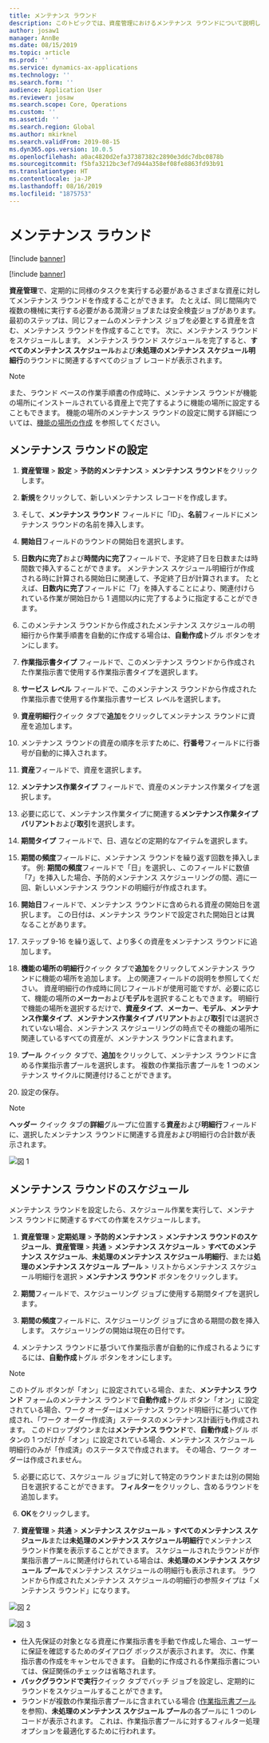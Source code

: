 ```yaml
---
title: メンテナンス ラウンド
description: このトピックでは、資産管理におけるメンテナンス ラウンドについて説明します。
author: josaw1
manager: AnnBe
ms.date: 08/15/2019
ms.topic: article
ms.prod: ''
ms.service: dynamics-ax-applications
ms.technology: ''
ms.search.form: ''
audience: Application User
ms.reviewer: josaw
ms.search.scope: Core, Operations
ms.custom: ''
ms.assetid: ''
ms.search.region: Global
ms.author: mkirknel
ms.search.validFrom: 2019-08-15
ms.dyn365.ops.version: 10.0.5
ms.openlocfilehash: a0ac4820d2efa37387382c2890e3ddc7dbc0878b
ms.sourcegitcommit: f5bfa3212bc3ef7d944a358ef08fe8863fd93b91
ms.translationtype: HT
ms.contentlocale: ja-JP
ms.lasthandoff: 08/16/2019
ms.locfileid: "1875753"
---
```

# <a name="maintenance-rounds"></a>メンテナンス ラウンド


[!include [banner](../../includes/banner.md)]

[!include [banner](../../includes/preview-banner.md)]


**資産管理**で、定期的に同様のタスクを実行する必要があるさまざまな資産に対してメンテナンス ラウンドを作成することができます。 たとえば、同じ間隔内で複数の機械に実行する必要がある潤滑ジョブまたは安全検査ジョブがあります。 最初のステップは、同じフォームのメンテナンス ジョブを必要とする資産を含む、メンテナンス ラウンドを作成することです。 次に、メンテナンス ラウンドをスケジュールします。 メンテナンス ラウンド スケジュールを完了すると、**すべてのメンテナンス スケジュール**および**未処理のメンテナンス スケジュール明細行**のラウンドに関連するすべてのジョブ レコードが表示されます。

>[!NOTE]
>また、ラウンド ベースの作業手順書の作成時に、メンテナンス ラウンドが機能の場所にインストールされている資産上で完了するように機能の場所に設定することもできます。 機能の場所のメンテナンス ラウンドの設定に関する詳細については、[機能の場所の作成](../functional-locations/create-functional-locations.md) を参照してください。

## <a name="set-up-a-maintenance-round"></a>メンテナンス ラウンドの設定

1. **資産管理** > **設定** > **予防的メンテナンス** > **メンテナンス ラウンド**をクリックします。

2. **新規**をクリックして、新しいメンテナンス レコードを作成します。

3. そして、**メンテナンス ラウンド** フィールドに「ID」、**名前**フィールドにメンテナンス ラウンドの名前を挿入します。

4. **開始日**フィールドのラウンドの開始日を選択します。

5. **日数内に完了**および**時間内に完了**フィールドで、予定終了日を日数または時間数で挿入することができます。 メンテナンス スケジュール明細行が作成される時に計算される開始日に関連して、予定終了日が計算されます。 たとえば、**日数内に完了**フィールドに「7」を挿入することにより、関連付けられている作業が開始日から 1 週間以内に完了するように指定することができます。

6. このメンテナンス ラウンドから作成されたメンテナンス スケジュールの明細行から作業手順書を自動的に作成する場合は、**自動作成**トグル ボタンをオンにします。

7. **作業指示書タイプ** フィールドで、このメンテナンス ラウンドから作成された作業指示書で使用する作業指示書タイプを選択します。

8. **サービス レベル** フィールドで、このメンテナンス ラウンドから作成された作業指示書で使用する作業指示書サービス レベルを選択します。

9. **資産明細行**クイック タブで**追加**をクリックしてメンテナンス ラウンドに資産を追加します。

10. メンテナンス ラウンドの資産の順序を示すために、**行番号**フィールドに行番号が自動的に挿入されます。

11. **資産**フィールドで、資産を選択します。

12. **メンテナンス作業タイプ** フィールドで、資産のメンテナンス作業タイプを選択します。

13. 必要に応じて、メンテナンス作業タイプに関連する**メンテナンス作業タイプ バリアント**および**取引**を選択します。

14. **期間タイプ** フィールドで、日、週などの定期的なアイテムを選択します。

15. **期間の頻度**フィールドに、メンテナンス ラウンドを繰り返す回数を挿入します。 例: **期間の頻度**フィールドで「日」を選択し、このフィールドに数値「7」を挿入した場合、予防的メンテナンス スケジューリングの間、週に一回、新しいメンテナンス ラウンドの明細行が作成されます。

16. **開始日**フィールドで、メンテナンス ラウンドに含められる資産の開始日を選択します。 この日付は、メンテナンス ラウンドで設定された開始日とは異なることがあります。

17. ステップ 9-16 を繰り返して、より多くの資産をメンテナンス ラウンドに追加します。

18. **機能の場所の明細行**クイック タブで**追加**をクリックしてメンテナンス ラウンドに機能の場所を追加します。 上の関連フィールドの説明を参照してください。 資産明細行の作成時に同じフィールドが使用可能ですが、必要に応じて、機能の場所の**メーカー**および**モデル**を選択することもできます。 明細行で機能の場所を選択するだけで、**資産タイプ**、**メーカー**、**モデル**、**メンテナンス作業タイプ**、**メンテナンス作業タイプ バリアント**および**取引**では選択されていない場合、メンテナンス スケジューリングの時点でその機能の場所に関連しているすべての資産が、メンテナンス ラウンドに含まれます。

19. **プール** クイック タブで、**追加**をクリックして、メンテナンス ラウンドに含める作業指示書プールを選択します。 複数の作業指示書プールを 1 つのメンテナンス サイクルに関連付けることができます。

20. 設定の保存。

>[!NOTE]
>**ヘッダー** クイック タブの**詳細**グループに位置する**資産**および**明細行**フィールドに、選択したメンテナンス ラウンドに関連する資産および明細行の合計数が表示されます。

![図 1](media/13-preventive-maintenance.png)


## <a name="schedule-maintenance-rounds"></a>メンテナンス ラウンドのスケジュール

メンテナンス ラウンドを設定したら、スケジュール作業を実行して、メンテナンス ラウンドに関連するすべての作業をスケジュールします。

1. **資産管理** > **定期処理** > **予防的メンテナンス** > **メンテナンス ラウンドのスケジュール**、**資産管理** > **共通** > **メンテナンス スケジュール** > **すべてのメンテナンス スケジュール**、**未処理のメンテナンス スケジュール明細行**、または**処理のメンテナンス スケジュール プール** > リストからメンテナンス スケジュール明細行を選択 > **メンテナンス ラウンド** ボタンをクリックします。

2. **期間**フィールドで、スケジューリング ジョブに使用する期間タイプを選択します。

3. **期間の頻度**フィールドに、スケジューリング ジョブに含める期間の数を挿入します。 スケジューリングの開始は現在の日付です。

4. メンテナンス ラウンドに基づいて作業指示書が自動的に作成されるようにするには、**自動作成**トグル ボタンをオンにします。

>[!NOTE]
>このトグル ボタンが「オン」に設定されている場合、また、**メンテナンス ラウンド** フォームのメンテナンス ラウンドで**自動作成**トグル ボタン「オン」に設定されている場合、ワーク オーダーはメンテナンス ラウンド明細行に基づいて作成され、「ワーク オーダー作成済」ステータスのメンテナンス計画行も作成されます。 このドロップダウンまたは**メンテナンス ラウンド**で、**自動作成**トグル ボタンの 1 つだけが「オン」に設定されている場合、メンテナンス スケジュール明細行のみが「作成済」のステータスで作成されます。 その場合、ワーク オーダーは作成されません。

5. 必要に応じて、スケジュール ジョブに対して特定のラウンドまたは別の開始日を選択することができます。 **フィルター**をクリックし、含めるラウンドを追加します。

6. **OK**をクリックします。

7. **資産管理** > **共通** > **メンテナンス スケジュール** > **すべてのメンテナンス スケジュール**または**未処理のメンテナンス スケジュール明細行**でメンテナンス ラウンド作業を表示することができます。 スケジュールされたラウンドが作業指示書プールに関連付けられている場合は、**未処理のメンテナンス スケジュール プール**でメンテナンス スケジュールの明細行も表示されます。 ラウンドから作成されたメンテナンス スケジュールの明細行の参照タイプは「メンテナンス ラウンド」になります。

![図 2](media/14-preventive-maintenance.png)

![図 3](media/15-preventive-maintenance.png)

- 仕入先保証の対象となる資産に作業指示書を手動で作成した場合、ユーザーに保証を確認するためのダイアログ ボックスが表示されます。 次に、作業指示書の作成をキャンセルできます。 自動的に作成される作業指示書については、保証関係のチェックは省略されます。  
- **バックグラウンドで実行**クイック タブでバッチ ジョブを設定し、定期的にラウンドをスケジュールすることができます。  
- ラウンドが複数の作業指示書プールに含まれている場合 ([作業指示書プール](../work-orders/work-order-pools.md) を参照)、**未処理のメンテナンス スケジュール プール**の各プールに 1 つのレコードが表示されます。 これは、作業指示書プールに対するフィルター処理オプションを最適化するために行われます。

